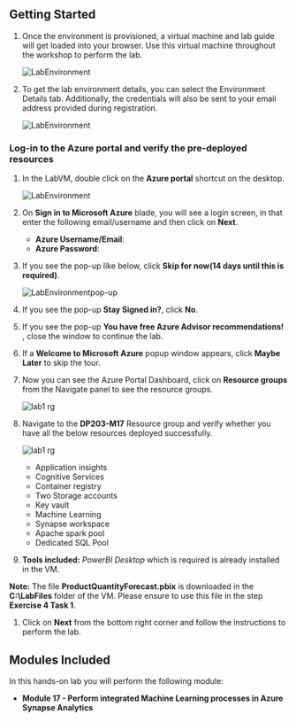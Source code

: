 ## **Getting Started**

1. Once the environment is provisioned, a virtual machine and lab guide will get loaded into your browser. Use this virtual machine throughout the workshop to perform the lab.
   
   ![LabEnvironment](media/vmandguide-lab5.png)
   
1. To get the lab environment details, you can select the Environment Details tab. Additionally, the credentials will also be sent to your email address provided during registration.

   ![LabEnvironment](media/environmenttab-lab5.png)

### Log-in to the Azure portal and verify the pre-deployed resources

1. In the LabVM, double click on the **Azure portal** shortcut on the desktop.

   ![LabEnvironment](media/azureshortcut.png) 
     
1. On **Sign in to Microsoft Azure** blade, you will see a login screen, in that enter the following email/username and then click on **Next**.  
   * **Azure Username/Email**:  <inject key="AzureAdUserEmail"></inject>
   * **Azure Password**:  <inject key="AzureAdUserPassword"></inject>
  
1. If you see the pop-up like below, click **Skip for now(14 days until this is required)**.

   ![LabEnvironmentpop-up](media/skip.png)

1. If you see the pop-up  **Stay Signed in?**, click **No**.

1. If you see the pop-up **You have free Azure Advisor recommendations!** , close the window to continue the lab. 

1. If a **Welcome to Microsoft Azure** popup window appears, click **Maybe Later** to skip the tour.

1. Now you can see the Azure Portal Dashboard, click on **Resource groups** from the Navigate panel to see the resource groups.
   
   ![lab1 rg](media/rg.png "lab1 resource group") 
     
1. Navigate to the **DP203-M17** Resource group and verify whether you have all the below resources deployed successfully.
  
    ![lab1 rg](media/lab6-rg.png "lab6 resource group") 

   - Application insights
   - Cognitive Services
   - Container registry
   -  Two Storage accounts
   - Key vault
   - Machine Learning
   - Synapse workspace
   - Apache spark pool
   - Dedicated SQL Pool
   
1. **Tools included:** *PowerBI Desktop* which is required is already installed in the VM.

**Note:** The file **ProductQuantityForecast.pbix** is downloaded in the **C:\LabFiles** folder of the VM. Please ensure to use this file in the step **Exercise 4 Task 1**.

1.  Click on **Next** from the bottom right corner and follow the instructions to perform the lab.

## **Modules Included**

In this hands-on lab you will perform the following module:

 - **Module 17 - Perform integrated Machine Learning processes in Azure Synapse Analytics**



